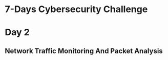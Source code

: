 # **7-Days Cybersecurity Challenge**

# **Day 2**
## **Network Traffic Monitoring And Packet Analysis**
